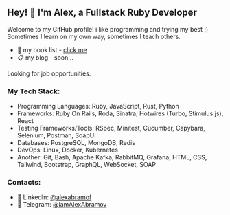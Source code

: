 ## Hey! 👋 I'm Alex, a Fullstack Ruby Developer

Welcome to my GitHub profile! i like programming and trying my best :) Sometimes I learn on my own way, sometimes I teach others.

* 📖 my book list - [click me](https://docs.google.com/spreadsheets/d/1Q87d7Xxt_Y1IOkM6vVAhuMBLPZLbLomwo7ESrsVci6U/edit?usp=sharing)
* 📋 my blog - soon...

Looking for job opportunities.

### My Tech Stack:
- Programming Languages: Ruby, JavaScript, Rust, Python
- Frameworks: Ruby On Rails, Roda, Sinatra, Hotwires (Turbo, Stimulus.js), React
- Testing Frameworks/Tools: RSpec, Minitest, Cucumber, Capybara, Selenium, Postman, SoapUI
- Databases: PostgreSQL, MongoDB, Redis
- DevOps: Linux, Docker, Kubernetes
- Another: Git, Bash, Apache Kafka, RabbitMQ, Grafana, HTML, CSS, Tailwind, Bootstrap, GraphQL, WebSocket, SOAP

### Contacts:

- 📄 LinkedIn: [@alexabramof](https://www.linkedin.com/in/alexabramof/)
- 💬 Telegram: [@iamAlexAbramov](https://t.me/iamAlexAbramov)
